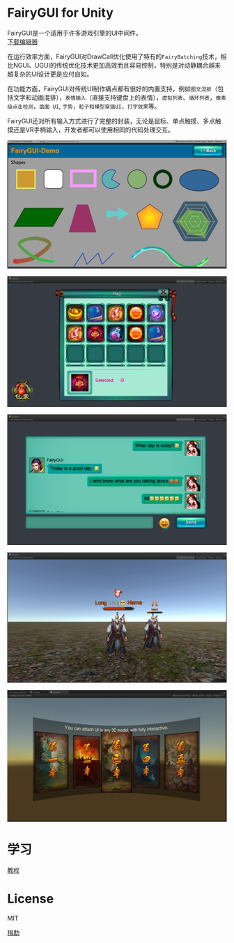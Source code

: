  FairyGUI for Unity
====

FairyGUI是一个适用于许多游戏引擎的UI中间件。<br>
[下载编辑器](http://www.fairygui.com/product)  

在运行效率方面，FairyGUI对DrawCall优化使用了特有的`FairyBatching`技术，相比NGUI、UGUI的传统优化技术更加高效而且容易控制，特别是对动静耦合越来越复杂的UI设计更是应付自如。<br>

在功能方面，FairyGUI对传统UI制作痛点都有很好的内置支持，例如`图文混排`（包括文字和动画混排），`表情输入`（直接支持键盘上的表情），`虚拟列表`、`循环列表`，`像素级点击检测`，`曲面 UI`, `手势`，`粒子和模型穿插UI`，`打字效果`等。<br>

FairyGUI还对所有输入方式进行了完整的封装，无论是鼠标、单点触摸、多点触摸还是VR手柄输入，开发者都可以使用相同的代码处理交互。<br>

![](images/2015-11-10_000547.png)

![](images/2015-11-10_001320.png)

![](images/2015-11-10_001445.png)

![](images/2015-11-10_001516.png)

![](images/2016-06-15_010207.png)


学习
====

[教程](http://www.fairygui.com/guide)

License
====
MIT 

[捐助](http://www.fairygui.com/service)
